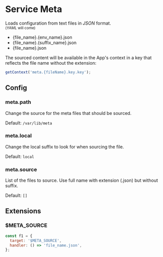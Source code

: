 # Service Meta

Loads configuration from text files in _JSON_ format.  
<small>(_YAML_ will come)</small>

- {file_name}.{env_name}.json
- {file_name}.{suffix_name}.json
- {file_name}.json

The sourced content will be available in the App's context in a key that reflects the file name without the extension:

```js
getContext('meta.{fileName}.key.key');
```

## Config

### meta.path

Change the source for the meta files that should be sourced.

Default: `/var/lib/meta`

### meta.local

Change the local suffix to look for when sourcing the file.

Default: `local`

### meta.source

List of the files to source. Use full name with extension (.json) but without suffix.

Default: `[]`

## Extensions

### $META_SOURCE

```js
const f1 = {
  target: '$META_SOURCE',
  handler: () => 'file_name.json',
};
```
